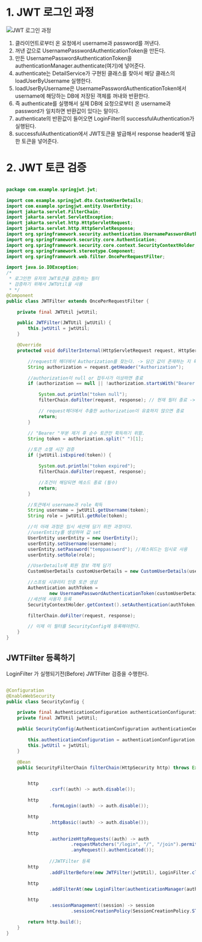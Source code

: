 # 1. JWT 로그인 과정

![JWT 로그인 과정](https://github.com/koreaioi/TIL/assets/147616203/b043f646-d670-460c-adbc-927ee4fa9be2)


1. 클라이언트로부터 온 요청에서 username과 password를 꺼낸다.
2. 꺼낸 값으로 UsernamePasswordAuthenticationToken을 만든다.
3. 만든 UsernamePasswordAuthenticationToken을 authenticationManager.authenticate(여기)에 넣어준다.
4. authenticate는 DetailService가 구현된 클래스를 찾아서 해당 클래스의 loadUserByUsername 실행한다.
5. loadUserByUsername은 UsernamePasswordAuthenticationToken에서 username에 해당하는 DB에 저장된 객체를 꺼내와 반환한다.
6. 즉 authenticate를 실행해서 실제 DB에 요청으로부터 온 username과 password가 일치하면 반환값이 있다는 말이다.
7. authenticate의 반환값이 들어오면 LoginFilter의 successfulAuthentication가 실행된다.
8. successfulAuthentication에서 JWT토큰을 발급해서 response header에 발급한 토큰을 넣어준다.


# 2. JWT 토큰 검증
```java

package com.example.springjwt.jwt;

import com.example.springjwt.dto.CustomUserDetails;
import com.example.springjwt.entity.UserEntity;
import jakarta.servlet.FilterChain;
import jakarta.servlet.ServletException;
import jakarta.servlet.http.HttpServletRequest;
import jakarta.servlet.http.HttpServletResponse;
import org.springframework.security.authentication.UsernamePasswordAuthenticationToken;
import org.springframework.security.core.Authentication;
import org.springframework.security.core.context.SecurityContextHolder;
import org.springframework.stereotype.Component;
import org.springframework.web.filter.OncePerRequestFilter;

import java.io.IOException;
/*
 * 로그인한 유저의 JWT토큰을 검증하는 필터
 * 검증하기 위해서 JWTUtil을 사용
 * */
@Component
public class JWTFilter extends OncePerRequestFilter {

    private final JWTUtil jwtUtil;

    public JWTFilter(JWTUtil jwtUtil) {
        this.jwtUtil = jwtUtil;
    }

    @Override
    protected void doFilterInternal(HttpServletRequest request, HttpServletResponse response, FilterChain filterChain) throws ServletException, IOException {

        //request의 헤더에서 Authorization를 찾는다. -> 담긴 값이 존재하는 지 확인
        String authorization = request.getHeader("Authorization");

        //authorization이 null or 접두사가 이상하면 종료
        if (authorization == null || !authorization.startsWith("Bearer ")) {

            System.out.println("token null");
            filterChain.doFilter(request, response); // 현재 필터 종료 -> 다음 필터로 넘긴다.

            // request헤더에서 추출한 authorization이 유효하지 않으면 종료
            return;
        }

        // "Bearer "부분 제거 후 순수 토큰만 획득하기 위함.
        String token = authorization.split(" ")[1];

        //토큰 소멸 시간 검증
        if (jwtUtil.isExpired(token)) {

            System.out.println("token expired");
            filterChain.doFilter(request, response);

            //조건이 해당되면 메소드 종료 (필수)
            return;
        }

        //토큰에서 username과 role 획득
        String username = jwtUtil.getUsername(token);
        String role = jwtUtil.getRole(token);

        //이 아래 과정은 임시 세션에 담기 위한 과정이다.
        //userEntity를 생성하여 값 set
        UserEntity userEntity = new UserEntity();
        userEntity.setUsername(username);
        userEntity.setPassword("temppassword"); //패스워드는 임시로 사용
        userEntity.setRole(role);

        //UserDetails에 회원 정보 객체 담기
        CustomUserDetails customUserDetails = new CustomUserDetails(userEntity);

        //스프링 시큐리티 인증 토큰 생성
        Authentication authToken =
                new UsernamePasswordAuthenticationToken(customUserDetails, null, customUserDetails.getAuthorities());
        //세션에 사용자 등록
        SecurityContextHolder.getContext().setAuthentication(authToken);

        filterChain.doFilter(request, response);

        // 이제 이 필터를 SecurityConfig에 등록해야한다.
    }
}


```

## JWTFilter 등록하기
LoginFilter 가 실행되기전(Before) JWTFilter 검증을 수행한다.

```java

@Configuration
@EnableWebSecurity
public class SecurityConfig {

    private final AuthenticationConfiguration authenticationConfiguration;
    private final JWTUtil jwtUtil;

    public SecurityConfig(AuthenticationConfiguration authenticationConfiguration, JWTUtil jwtUtil) {

        this.authenticationConfiguration = authenticationConfiguration;
        this.jwtUtil = jwtUtil;
    }

    @Bean
    public SecurityFilterChain filterChain(HttpSecurity http) throws Exception {


        http
                .csrf((auth) -> auth.disable());

        http
                .formLogin((auth) -> auth.disable());

        http
                .httpBasic((auth) -> auth.disable());

        http
                .authorizeHttpRequests((auth) -> auth
                        .requestMatchers("/login", "/", "/join").permitAll()
                        .anyRequest().authenticated());
				
				//JWTFilter 등록
        http
                .addFilterBefore(new JWTFilter(jwtUtil), LoginFilter.class);

        http
                .addFilterAt(new LoginFilter(authenticationManager(authenticationConfiguration), jwtUtil), UsernamePasswordAuthenticationFilter.class);

        http
                .sessionManagement((session) -> session
                        .sessionCreationPolicy(SessionCreationPolicy.STATELESS));

        return http.build();
    }
}

```

